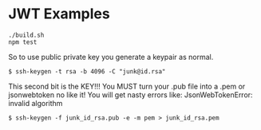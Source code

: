 # JWT Examples

```
./build.sh
npm test
```

So to use public private key you generate a keypair as normal.

```
$ ssh-keygen -t rsa -b 4096 -C "junk@id.rsa"
```

This second bit is the KEY!!! You MUST turn your .pub file into a .pem
or jsonwebtoken no like it! You will get nasty errors like:
JsonWebTokenError: invalid algorithm

```
$ ssh-keygen -f junk_id_rsa.pub -e -m pem > junk_id_rsa.pem
```


